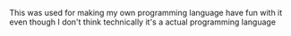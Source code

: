This was used for making my own programming language have fun with it even though I don't think technically it's a actual programming language
